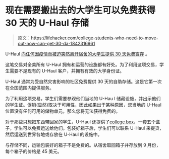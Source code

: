 # 现在需要搬出去的大学生可以免费获得 30 天的 U-Haul 存储

> 原文：<https://lifehacker.com/college-students-who-need-to-move-out-now-can-get-30-da-1842316961>

U-Haul [向任何因疫情而被迫突然离开宿舍的大学生提供 30 天免费寄存](https://www.uhaul.com/Articles/About/20625/College-Students-U-Haul-Offers-30-Days-Free-Self-Storage-amid-Coronavirus-Outbreak/) 。



这笔交易对全美所有 U-Haul 拥有和运营的设施都有好处。为了利用这项交易，学生需要不是现有的 U-Haul 客户，并拥有有效的大学身份证。

U-Haul 通常为受自然灾害影响的社区免费提供 30 天的自助存储。这是它第一次在全国范围内提供服务。

为了利用这项交易，学生们需要参观他们当地的 U-Hau l 储藏设施，并出示他们的学生证。促销(显然)取决于可用性，因此如果出于某种原因，您当地的 U-Haul 位置没有任何可用的储物单元，那么您将无法获得免费的。

对于那些只想把东西带回家的学生，U-Haul 还提供了[college box](https://www.collegeboxes.com/)，一套五个盒子，学生可以免费运送给他们。包装好箱子后，学生们可以联系 U-Haul 来提货，然后运送到世界各地或存放在 U-Haul 的设施中。

与存储不同，运输包装好的箱子不是免费的。从宿舍取回箱子并存放到 9 月份，每个箱子的价格是 45 美元。
